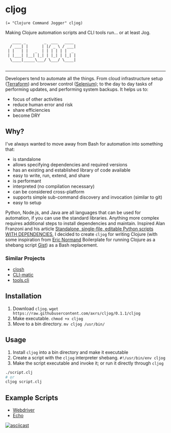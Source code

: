 # cljog

`(= "Clojure Command Jogger" cljog)`

Making Clojure automation scripts and CLI tools run... or at least Jog.

```
   ____ _        _  ___   ____ 
  / ___| |      | |/ _ \ / ___|
 | |   | |   _  | | | | | |  _ 
 | |___| |__| |_| | |_| | |_| |
  \____|_____\___/ \___/ \____|
                                   
```
---

Developers tend to automate all the things. From cloud infrastructure setup ([Terraform](https://www.terraform.io/)) and
browser control ([Selenium](https://www.seleniumhq.org/)); to the day to day tasks of performing updates, and performing
system backups. It helps us to:
* focus of other activities
* reduce human error and risk
* share efficiencies
* become DRY

## Why?

I've always wanted to move away from Bash for automation into something that:
* is standalone
* allows specifying dependencies and required versions
* has an existing and established library of code available
* easy to write, run, extend, and share
* is performant
* interpreted (no compilation necessary)
* can be considered cross-platform
* supports simple sub-command discovery and invocation (similar to git)
* easy to setup

Python, Node.js, and Java are all languages that can be used for automation, if you can use the standard libraries.
Anything more complex requires additional steps to install dependencies and maintain. Inspired Alan Franzoni and his
article [Standalone, single-file, editable Python scripts WITH DEPENDENCIES](https://www.franzoni.eu/single-file-editable-python-scripts-with-dependencies/), 
I decided to create `cljog` for writing Clojure (with some inspiration from [Eric Normand](https://github.com/ericnormand)
Boilerplate for running Clojure as a shebang script [Gist](https://gist.github.com/ericnormand/6bb4562c4bc578ef223182e3bb1e72c5/))
as a Bash replacement.

### Similar Projects

* [closh](https://github.com/dundalek/closh)
* [CLI-matic](https://github.com/l3nz/cli-matic)
* [tools.cli](https://github.com/clojure/tools.cli)

## Installation

1. Download `cljog`. `wget https://raw.githubusercontent.com/axrs/cljog/0.1.1/cljog`
1. Make executable. `chmod +x cljog`
1. Move to a bin directory. `mv cljog /usr/bin/`

## Usage

1. Install `cljog` into a bin directory and make it executable
1. Create a script with the `cljog` interpreter shebang. `#!/usr/bin/env cljog`
1. Make the script executable and invoke it; or run it directly through `cljog`

```bash
./script.clj 
# or
cljog script.clj
```

## Example Scripts

* [Webdriver](example-scripts/webdriver.clj)
* [Echo](example-scripts/echo.clj)

[![asciicast](https://asciinema.org/a/RQgIhwYabsER0HqHcUiVFoIRD.svg)](https://asciinema.org/a/RQgIhwYabsER0HqHcUiVFoIRD)
